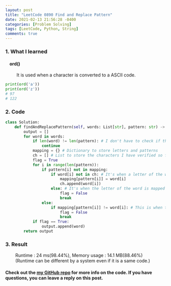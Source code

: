```yaml
---
layout: post
title: "LeetCode 0890 Find and Replace Pattern"
date: 2021-02-13 21:56:28 -0400
categories: [Problem Solving]
tags: [LeetCode, Python, String]
comments: true
---
```


### 1. What I learned
#### &nbsp;&nbsp;&nbsp;&nbsp;ord()
&nbsp;&nbsp;&nbsp;&nbsp;&nbsp;&nbsp;&nbsp;&nbsp; It is used when a character is converted to a ASCII code.   
```python
print(ord('a'))
print(ord('z'))
# 97
# 122
```

### 2. Code
```python
class Solution:
    def findAndReplacePattern(self, words: List[str], pattern: str) -> List[str]:
        output = []
        for word in words:
            if len(word) != len(pattern): # I don't have to check if the words and patterns don't match.
                continue
            mapping = {} # Dictionary to store letters and patterns
            ch = [] # List to store the characters I have verified so far
            flag = True
            for i in range(len(pattern)):
                if pattern[i] not in mapping:
                    if word[i] not in ch: # It's when a letter of the word first appears
                        mapping[pattern[i]] = word[i]
                        ch.append(word[i])
                    else: # It's when the letter of the word is mapped differently in the dictionary
                        flag = False
                        break
                else:
                    if mapping[pattern[i]] != word[i]: # This is when the letter of the word is different from that already stored in the dictionary
                        flag = False
                        break
            if flag == True:
                output.append(word)
        return output
```

### 3. Result
&nbsp;&nbsp;&nbsp;&nbsp;&nbsp;&nbsp;&nbsp;&nbsp;Runtime : 24 ms(98.44%), Memory usage : 14.1 MB(88.46%)  
&nbsp;&nbsp;&nbsp;&nbsp;&nbsp;&nbsp;&nbsp;&nbsp;(Runtime can be different by a system even if it is a same code.)

#### Check out the [my GitHub repo][hyuk-gh] for more info on the code. If you have questions, you can leave a reply on this post.
[hyuk-gh]: https://github.com/dlgur1994/StudyAlgorithms
